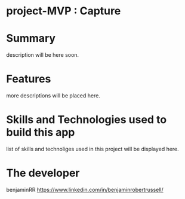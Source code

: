 # project-MVP : Capture

<!-- <img src='assets/header.png' style='width:100%' /> -->

# Summary

description will be here soon.

# Features

more descriptions will be placed here.

<!-- ![mvp gif](assets/img.gif) -->

# Skills and Technologies used to build this app

list of skills and technoliges used in this project will be displayed here.

# The developer

benjaminRR
https://www.linkedin.com/in/benjaminrobertrussell/